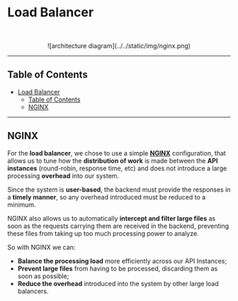 # Load Balancer
<br/>
<p align="center">
    ![architecture diagram](../../static/img/nginx.png)
</p>

---

## Table of Contents

- [Load Balancer](#)
  - [Table of Contents](#table-of-contents)
  - [NGINX](#nginx)


---


## NGINX

 For the **load balancer**, we chose to use a simple [**NGINX**](https://nginx.org/en/) configuration, that allows us to tune how the **distribution of work** is made between the **API instances** (round-robin, response time, etc) and does not introduce a large processing **overhead** into our system.

 Since the system is **user-based**, the backend must provide the responses in a **timely manner**, so any overhead introduced must be reduced to a minimum.

 NGINX also allows us to automatically **intercept and filter large files** as soon as the requests carrying them are received in the backend, preventing these files from taking up too much processing power to analyze.

So with NGINX we can:
* **Balance the processing load** more efficiently across our API Instances;
* **Prevent large files** from having to be processed, discarding them as soon as possible;
* **Reduce the overhead** introduced into the system by other large load balancers.